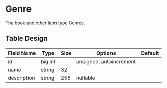 # Genre

The book and other item type Genres.

## Table Design

| Field Name  | Type     | Size  | Options                 | Default |
|-------------|----------|-------|-------------------------|---------|
| id          | big int  | -     | unsigned, autoincrement |         |
| name        | string   | 32    |                         |         |
| description | string   | 255   | nullable                |         |
